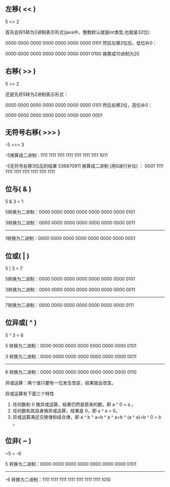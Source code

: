 ## 左移( << )
5 << 2

首先会将5转为2进制表示形式(java中，整数默认就是int类型,也就是32位):

0000 0000 0000 0000 0000 0000 0000 0101           然后左移2位后，低位补0：

0000 0000 0000 0000 0000 0000 0001 0100           换算成10进制为20

## 右移( >> ) 
5 >> 2

还是先将5转为2进制表示形式：

0000 0000 0000 0000 0000 0000 0000 0101 然后右移2位，高位补0：

0000 0000 0000 0000 0000 0000 0000 0001
## 无符号右移( >>> )
-5 >>> 3

-5换算成二进制 : 1111 1111 1111 1111 1111 1111 1111 1011

-5无符号右移3位后的结果 536870911 换算成二进制 (用0进行补位) ：  0001 1111 1111 1111 1111 1111 1111 1111  
## 位与( & )
5 & 3 = 1

5转换为二进制：0000 0000 0000 0000 0000 0000 0000 0101

3转换为二进制：0000 0000 0000 0000 0000 0000 0000 0011

-------------------------------------------------------------------------------------

1转换为二进制：0000 0000 0000 0000 0000 0000 0000 0001

## 位或( | )
5 | 3 = 7

5转换为二进制：0000 0000 0000 0000 0000 0000 0000 0101

3转换为二进制：0000 0000 0000 0000 0000 0000 0000 0011

-------------------------------------------------------------------------------------

7转换为二进制：0000 0000 0000 0000 0000 0000 0000 0111


## 位异或( ^ )
5 ^ 3 = 6

5 转换为二进制：0000 0000 0000 0000 0000 0000 0000 0101

3 转换为二进制：0000 0000 0000 0000 0000 0000 0000 0011

-------------------------------------------------------------------------------------

6 转换为二进制：0000 0000 0000 0000 0000 0000 0000 0110

异或运算：两个值只要有一位发生改变，结果就会改变。

异或运算有下面三个特性

1. 任何数和 0 做异或运算，结果仍然是原来的数，即 a ^ 0 = a 。
2. 任何数和其自身做异或运算，结果是 0，即 a ^ a = 0。
3. 异或运算满足交换律和结合律，即 a ^ b ^ a=b ^ a ^ a=b ^ (a ^ a)=b ^ 0 = b 。


## 位非( ~ )
~5 = -6

5 转换为二进制：0000 0000 0000 0000 0000 0000 0000 0101

-------------------------------------------------------------------------------------

-6 转换为二进制：1111 1111 1111 1111 1111 1111 1111 1010

